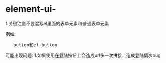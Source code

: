 # element-ui-
1.关键注意不要混写el里面的表单元素和普通表单元素

例如:
<pre>
   button和el-button
</pre>
可能出现问题:
1.如果使用在登陆按钮上会造成url多一次拼接，造成登陆俩次bug


